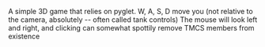 A simple 3D game that relies on pyglet.
W, A, S, D move you (not relative to the camera, absolutely -- often called tank controls)
The mouse will look left and right, and clicking can somewhat spottily remove TMCS members
from existence
